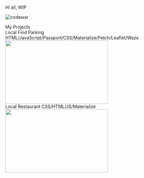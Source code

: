 Hi all,
WIP

![codewar](https://www.codewars.com/users/rrobert-lab/badges/large)

<div>My Projects</div>
<div>Local Find Parking HTML/JavaScript/Passport/CSS/Materialize/Fetch/Leaflet/Waze</div>
<section>
  <img src="https://media.giphy.com/media/1wQykuBTRCiA2QP8ut/giphy.gif" width="325" height="200"/>
</section>
<section>Local Restaurant CSS/HTML/JS/Materialize</div>
<section align="left">
<img src="https://media.giphy.com/media/UkMaeAleUOaNyWnOuP/giphy.gif" width="325" height="200"/>

</section>
